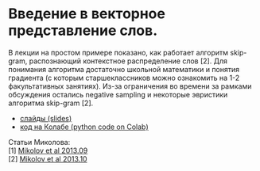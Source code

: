 # Введение в векторное представление слов.

В лекции на простом примере показано, как работает алгоритм skip-gram, распознающий контекстное распределение слов [2].  Для понимания алгоритма достаточно  школьной математики и понятия градиента (с которым старшеклассников можно ознакомить на 1-2 факультативных занятиях). Из-за ограничения во времени за рамками обсуждения остались negative sampling и некоторые эвристики алгоритма skip-gram [2].

<!--- * [видео.](https://youtu.be/8BHJCK2-2ek) Нажмите **SHOW MORE**, чтобы перейти к нужному разделу видео --->


* [слайды (slides)](https://github.com/fkhafizov/w2v_intro/blob/main/w2v_sch131_2021.10.15.pdf)
* [код на Колабе (python code on Colab)](https://github.com/fkhafizov/w2v_intro/blob/main/w2v_sch131_2021_10_15.ipynb)

Статьи Миколова:<br>
 [1] [Mikolov et al 2013.09](https://arxiv.org/pdf/1301.3781.pdf)<br>
 [2] [Mikolov et al 2013.10](https://arxiv.org/pdf/1310.4546.pdf)
